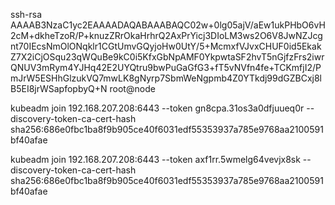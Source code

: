 ssh-rsa AAAAB3NzaC1yc2EAAAADAQABAAABAQC02w+0lg05ajV/aEw1ukPHbO6vH2cM+dkheTzoR/P+knuzZRrOkaHrhrQ2AxPrYicj3DIoLM3ws2O6V8JwNZJcgnt70IEcsNmOlONqklr1CGtUmvGQyjoHw0UtY/5+McmxfVJvxCHUF0id5EkakZ7X2iCjOSqu23qWQuBe9kC0i5KfxGbNpAMF0YkpwtaSF2hvT5nGjfzFrs2iwrQNUV3mRym4YJHq42E2UYQtru9bwPuGaGfG3+fT5vNVfn4fe+TCKmfjI2/PmJrW5ESHhGlzukVQ7mwLK8gNyrp7SbmWeNgpmb4Z0YTkdj99dGZBCxj8lB5EI8jrWSapfopbyQ+N root@node

kubeadm join 192.168.207.208:6443 --token gn8cpa.31os3a0dfjuueq0r --discovery-token-ca-cert-hash sha256:686e0fbc1ba8f9b905ce40f6031edf55353937a785e9768aa2100591bf40afae

kubeadm join 192.168.207.208:6443 --token axf1rr.5wmelg64vevjx8sk --discovery-token-ca-cert-hash sha256:686e0fbc1ba8f9b905ce40f6031edf55353937a785e9768aa2100591bf40afae
